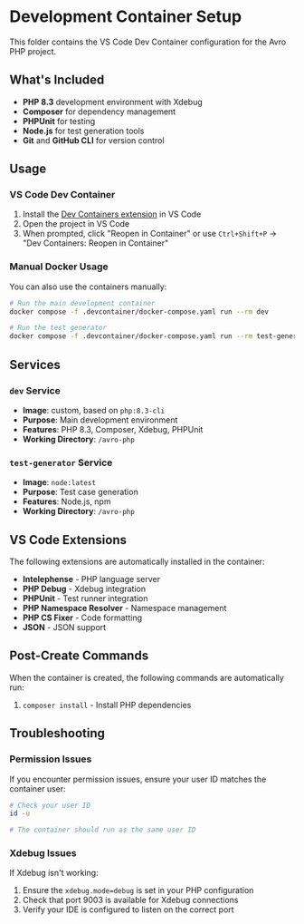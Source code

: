 # Development Container Setup

This folder contains the VS Code Dev Container configuration for the Avro PHP project.

## What's Included

- **PHP 8.3** development environment with Xdebug
- **Composer** for dependency management
- **PHPUnit** for testing
- **Node.js** for test generation tools
- **Git** and **GitHub CLI** for version control

## Usage

### VS Code Dev Container

1. Install the [Dev Containers extension](https://marketplace.visualstudio.com/items?itemName=ms-vscode-remote.remote-containers) in VS Code
2. Open the project in VS Code
3. When prompted, click "Reopen in Container" or use `Ctrl+Shift+P` → "Dev Containers: Reopen in Container"

### Manual Docker Usage

You can also use the containers manually:

```bash
# Run the main development container
docker compose -f .devcontainer/docker-compose.yaml run --rm dev

# Run the test generator
docker compose -f .devcontainer/docker-compose.yaml run --rm test-generator
```

## Services

### `dev` Service
- **Image**: custom, based on `php:8.3-cli`
- **Purpose**: Main development environment
- **Features**: PHP 8.3, Composer, Xdebug, PHPUnit
- **Working Directory**: `/avro-php`

### `test-generator` Service
- **Image**: `node:latest`
- **Purpose**: Test case generation
- **Features**: Node.js, npm
- **Working Directory**: `/avro-php`

## VS Code Extensions

The following extensions are automatically installed in the container:

- **Intelephense** - PHP language server
- **PHP Debug** - Xdebug integration
- **PHPUnit** - Test runner integration
- **PHP Namespace Resolver** - Namespace management
- **PHP CS Fixer** - Code formatting
- **JSON** - JSON support

## Post-Create Commands

When the container is created, the following commands are automatically run:

1. `composer install` - Install PHP dependencies

## Troubleshooting

### Permission Issues
If you encounter permission issues, ensure your user ID matches the container user:

```bash
# Check your user ID
id -u

# The container should run as the same user ID
```

### Xdebug Issues
If Xdebug isn't working:

1. Ensure the `xdebug.mode=debug` is set in your PHP configuration
2. Check that port 9003 is available for Xdebug connections
3. Verify your IDE is configured to listen on the correct port 
